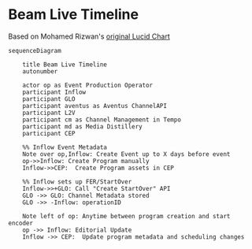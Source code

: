 # Beam Live Timeline

Based on Mohamed Rizwan's [original Lucid Chart](https://lucid.app/lucidchart/142de44d-0b02-4fb9-b7bd-7d4fd1818ede/edit?page=0_0#)

```mermaid
sequenceDiagram 

    title Beam Live Timeline
    autonumber

    actor op as Event Production Operator
    participant Inflow
    participant GLO
    participant aventus as Aventus ChannelAPI
    participant L2V
    participant cm as Channel Management in Tempo
    participant md as Media Distillery
    participant CEP
    
    %% Inflow Event Metadata
    Note over op,Inflow: Create Event up to X days before event
    op->>Inflow: Create Program manually
    Inflow->>CEP:  Create Program assets in CEP
    
    %% Inflow sets up FER/StartOver
    Inflow->>+GLO: Call "Create StartOver" API
    GLO ->> GLO: Channel Metadata stored
    GLO ->> -Inflow: operationID
    
    Note left of op: Anytime between program creation and start encoder
    op ->> Inflow: Editorial Update
    Inflow ->> CEP:  Update program metadata and scheduling changes
    
```
